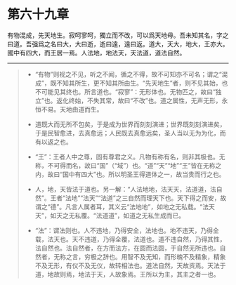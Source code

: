 # 第六十九章

有物混成，先天地生。寂呵寥呵，獨立而不改，可以爲天地母。吾未知其名，字之曰道。吾强爲之名曰大，大曰逝，逝曰遠，遠曰返。道大，天大，地大，王亦大。國中有四大，而王居一焉。人法地，地法天，天法道，道法自然。

---

> + “有物”则视之不见，听之不闻，循之不得，故不可知亦不可名；谓之“混成”，既不知其所生，更不知其所由生。“先天地生”者，则不见其始，也不可能见其终也。所言道也。“寂寥”：无形体也。无物匹之，故曰“独立”也。返化终始，不失其常，故曰“不改”也。道之属性，无声无形，永恒不易。天地由道而生。
>
> + 道既大而无所不包矣，于是成为世界而刻刻演进；世界既刻刻演进矣，于是民智愈进，去真愈远；人民既去真愈远矣，圣人当以无为为化，而有以返之也。
>
> + “王”：王者人中之尊，固有尊君之义。凡物有称有名，则非其极也。无称，不可得而名，故曰“国”（“域”）也。“道”“天”“地”“王”皆在无称之内，故曰“国中有四大”也。所以明圣王得道体之一，故当贵而行之也。
>
> + 人，地，天皆法于道也。另一解：“人法地地，法天天，法道道，法自然”。王者“法地”“法天”“法道”之三自然而理天下也。天下得之而安，故谓之“德”。凡言人属者耳，其义云“法地地”，如地之无私载。“法天天”，如天之无私覆。“法道道”，如道之无私生成而已。
>
> + “法”：谓法则也。人不违地，乃得安全，法地也。地不违天，乃得全载，法天也。天不违道，乃得全覆，法道也。道不违自然，乃得其性，法自然也。法自然者，在方而法方，在圆而法圆，于自然无所违也。自然者，无称之言，穷极之辞也。用智不及无知，而形魄不及精象，精象不及无形，有仪不及无仪，故转相法也。道法自然，天故资焉。天法于道，地故则焉，地法于天，人故象焉。王所以为主，其主之者一也。
